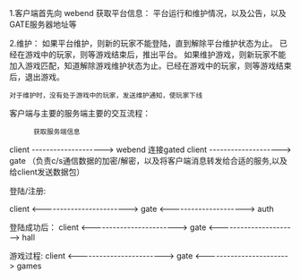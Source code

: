 1.客户端首先向 webend 获取平台信息：
    平台运行和维护情况，以及公告，以及GATE服务器地址等

2.维护：
    如果平台维护，则新的玩家不能登陆，直到解除平台维护状态为止。 已经在游戏中的玩家，则等游戏结束后，推出平台。
    如果维护游戏，则新玩家不能加入游戏匹配，知道解除游戏维护状态为止。已经在游戏中的玩家，则等游戏结束后，退出游戏。

    对于维护时，没有处于游戏中的玩家，发送维护通知，使玩家下线


客户端与主要的服务端主要的交互流程：

          获取服务端信息
client --------------------> webend
          连接gated
client --------------------> gate （负责c/s通信数据的加密/解密，以及将客户端消息转发给合适的服务,以及给client发送数据包）

登陆/注册:

client <------------------------> gate <---------------------> auth


登陆成功后：
client <------------------------> gate <----------------------> hall

游戏过程:
client <------------------------> gate <-----------------------> games
